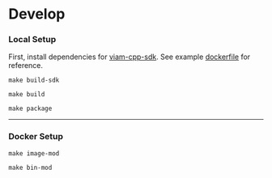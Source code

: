 # Develop

### Local Setup

First, install dependencies for [viam-cpp-sdk](https://github.com/viamrobotics/viam-cpp-sdk).
See example [dockerfile](https://github.com/viamrobotics/viam-cpp-sdk/blob/main/etc/docker/Dockerfile.ubuntu.focal) for reference.


```
make build-sdk
```

```
make build
```

```
make package
```

___

### Docker Setup

```
make image-mod
```

```
make bin-mod
```
